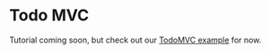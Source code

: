 # Todo MVC

Tutorial coming soon, but check out our [TodoMVC example](https://github.com/yahoo/flux-examples/tree/master/todo) for now.
